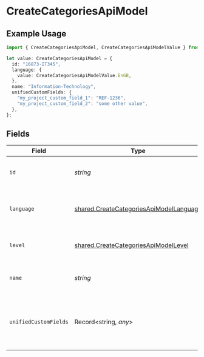 # CreateCategoriesApiModel

## Example Usage

```typescript
import { CreateCategoriesApiModel, CreateCategoriesApiModelValue } from "@stackone/stackone-client-ts/sdk/models/shared";

let value: CreateCategoriesApiModel = {
  id: "16873-IT345",
  language: {
    value: CreateCategoriesApiModelValue.EnGB,
  },
  name: "Information-Technology",
  unifiedCustomFields: {
    "my_project_custom_field_1": "REF-1236",
    "my_project_custom_field_2": "some other value",
  },
};
```

## Fields

| Field                                                                                                     | Type                                                                                                      | Required                                                                                                  | Description                                                                                               | Example                                                                                                   |
| --------------------------------------------------------------------------------------------------------- | --------------------------------------------------------------------------------------------------------- | --------------------------------------------------------------------------------------------------------- | --------------------------------------------------------------------------------------------------------- | --------------------------------------------------------------------------------------------------------- |
| `id`                                                                                                      | *string*                                                                                                  | :heavy_minus_sign:                                                                                        | The ID associated with this category                                                                      | 16873-IT345                                                                                               |
| `language`                                                                                                | [shared.CreateCategoriesApiModelLanguage](../../../sdk/models/shared/createcategoriesapimodellanguage.md) | :heavy_minus_sign:                                                                                        | The language associated with this category                                                                |                                                                                                           |
| `level`                                                                                                   | [shared.CreateCategoriesApiModelLevel](../../../sdk/models/shared/createcategoriesapimodellevel.md)       | :heavy_minus_sign:                                                                                        | The hierarchal level of the category                                                                      |                                                                                                           |
| `name`                                                                                                    | *string*                                                                                                  | :heavy_minus_sign:                                                                                        | The name associated with this category                                                                    | Information-Technology                                                                                    |
| `unifiedCustomFields`                                                                                     | Record<string, *any*>                                                                                     | :heavy_minus_sign:                                                                                        | Custom Unified Fields configured in your StackOne project                                                 | {<br/>"my_project_custom_field_1": "REF-1236",<br/>"my_project_custom_field_2": "some other value"<br/>}  |